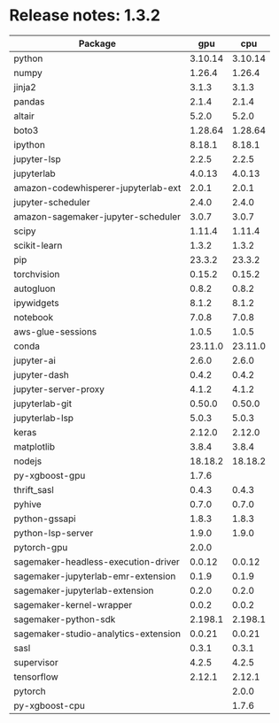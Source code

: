 # Release notes: 1.3.2

Package | gpu| cpu
---|---|---
python|3.10.14|3.10.14
numpy|1.26.4|1.26.4
jinja2|3.1.3|3.1.3
pandas|2.1.4|2.1.4
altair|5.2.0|5.2.0
boto3|1.28.64|1.28.64
ipython|8.18.1|8.18.1
jupyter-lsp|2.2.5|2.2.5
jupyterlab|4.0.13|4.0.13
amazon-codewhisperer-jupyterlab-ext|2.0.1|2.0.1
jupyter-scheduler|2.4.0|2.4.0
amazon-sagemaker-jupyter-scheduler|3.0.7|3.0.7
scipy|1.11.4|1.11.4
scikit-learn|1.3.2|1.3.2
pip|23.3.2|23.3.2
torchvision|0.15.2|0.15.2
autogluon|0.8.2|0.8.2
ipywidgets|8.1.2|8.1.2
notebook|7.0.8|7.0.8
aws-glue-sessions|1.0.5|1.0.5
conda|23.11.0|23.11.0
jupyter-ai|2.6.0|2.6.0
jupyter-dash|0.4.2|0.4.2
jupyter-server-proxy|4.1.2|4.1.2
jupyterlab-git|0.50.0|0.50.0
jupyterlab-lsp|5.0.3|5.0.3
keras|2.12.0|2.12.0
matplotlib|3.8.4|3.8.4
nodejs|18.18.2|18.18.2
py-xgboost-gpu|1.7.6| 
thrift_sasl|0.4.3|0.4.3
pyhive|0.7.0|0.7.0
python-gssapi|1.8.3|1.8.3
python-lsp-server|1.9.0|1.9.0
pytorch-gpu|2.0.0| 
sagemaker-headless-execution-driver|0.0.12|0.0.12
sagemaker-jupyterlab-emr-extension|0.1.9|0.1.9
sagemaker-jupyterlab-extension|0.2.0|0.2.0
sagemaker-kernel-wrapper|0.0.2|0.0.2
sagemaker-python-sdk|2.198.1|2.198.1
sagemaker-studio-analytics-extension|0.0.21|0.0.21
sasl|0.3.1|0.3.1
supervisor|4.2.5|4.2.5
tensorflow|2.12.1|2.12.1
pytorch| |2.0.0
py-xgboost-cpu| |1.7.6
